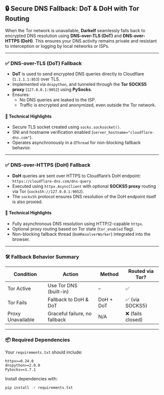 ## 🔒 Secure DNS Fallback: DoT & DoH with Tor Routing

When the Tor network is unavailable, **Darkelf** seamlessly falls back to encrypted DNS resolution using **DNS-over-TLS (DoT)** and **DNS-over-HTTPS (DoH)**. This ensures your DNS activity remains private and resistant to interception or logging by local networks or ISPs.

---

### ✅ DNS-over-TLS (DoT) Fallback

- **DoT** is used to send encrypted DNS queries directly to Cloudflare (`1.1.1.1:853`) over TLS.
- Implemented via `dnspython`, and tunneled through the **Tor SOCKS5 proxy** (`127.0.0.1:9052`) using **PySocks**.
- Ensures:
  - No DNS queries are leaked to the ISP.
  - Traffic is encrypted and anonymized, even outside the Tor network.

#### 🧱 Technical Highlights

- Secure TLS socket created using `socks.socksocket()`.
- SNI and hostname verification enabled (`server_hostname="cloudflare-dns.com"`).
- Operates asynchronously in a `QThread` for non-blocking fallback behavior.

---

### ✅ DNS-over-HTTPS (DoH) Fallback

- **DoH** queries are sent over HTTPS to Cloudflare’s DoH endpoint:  
  `https://cloudflare-dns.com/dns-query`
- Executed using `httpx.AsyncClient` with optional **SOCKS5 proxy** routing via Tor (`socks5h://127.0.0.1:9052`).
- The `socks5h` protocol ensures DNS resolution of the DoH endpoint itself is also proxied.

#### 🧱 Technical Highlights

- Fully asynchronous DNS resolution using HTTP/2-capable `httpx`.
- Optional proxy routing based on Tor state (`tor_enabled` flag).
- Non-blocking fallback thread (`DoHResolverWorker`) integrated into the browser.

---

### 🛠 Fallback Behavior Summary

| Condition         | Action                         | Method     | Routed via Tor? |
|------------------|--------------------------------|------------|------------------|
| Tor Active        | Use Tor DNS (built-in)         | –          | ✅               |
| Tor Fails         | Fallback to DoH & DoT          | DoH + DoT  | ✅ (via SOCKS5)   |
| Proxy Unavailable | Graceful failure, no fallback  | N/A        | ❌ (fails closed) |

---

### 📦 Required Dependencies

Your `requirements.txt` should include:

```
httpx>=0.24.0
dnspython>=2.0.0
PySocks==1.7.1
```

Install dependencies with:

```bash
pip install -r requirements.txt
```
